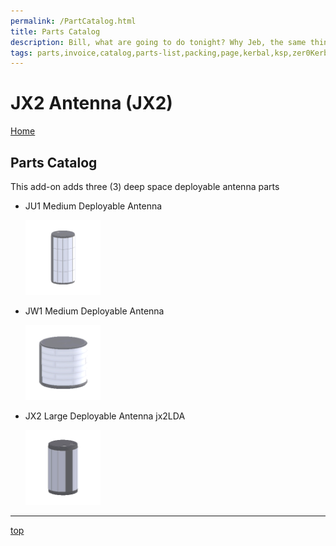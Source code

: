 ```yaml
---
permalink: /PartCatalog.html
title: Parts Catalog
description: Bill, what are going to do tonight? Why Jeb, the same thing we do every night, Take over the world!
tags: parts,invoice,catalog,parts-list,packing,page,kerbal,ksp,zer0Kerbal,zedK
---
```


<!-- PartsCatalog.md v1.1.4.0
JX2 Antenna (JX2)
created: 01 Feb 2022
updated: 15 May 2022 -->

<script src="https://kit.fontawesome.com/0ea5493613.js" crossorigin="anonymous"></script>
<i class="fa-solid fa-explosion fa-beat-fade fa-3x" style="--fa-beat-fade-opacity: 0.1; --fa-beat-fade-scale: 1.25;color: #FF7E03" ></i>

# JX2 Antenna (JX2)

[Home](./index.md)

## Parts Catalog

This add-on adds three (3) deep space deployable antenna parts

* JU1 Medium Deployable Antenna

  <img src="https://raw.githubusercontent.com/zer0Kerbal/JX2Antenna/master/GameData/JX2Antenna/Parts/%40thumbs/ju1MDA_icon.png" alt="JU1 Medium Deployable Antenna" width="25%" height="25%" /> 

* JW1 Medium Deployable Antenna

  <img src="https://raw.githubusercontent.com/zer0Kerbal/JX2Antenna/master/GameData/JX2Antenna/Parts/%40thumbs/jw1MDA_icon.png" alt="JW1 Medium Deployable Antenna" width="25%" height="25%" /> 

* JX2 Large Deployable Antenna jx2LDA

  <img src="https://raw.githubusercontent.com/zer0Kerbal/JX2Antenna/master/GameData/JX2Antenna/Parts/%40thumbs/jx2LDA_icon.png" alt="JX2 Large Deployable Antenna" width="25%" height="25%" /> 

---

[top](#Parts-Catalog)

<!-- this file CC BY-ND 4.0 by zer0Kerbal -->